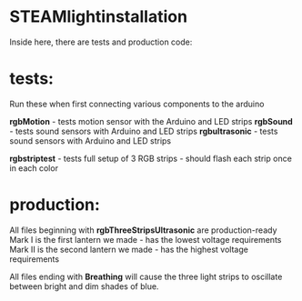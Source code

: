 # STEAMlightinstallation

Inside here, there are tests and production code: 

# tests: 
Run these when first connecting various components to the arduino 

**rgbMotion** - tests motion sensor with the Arduino and LED strips 
**rgbSound** - tests sound sensors with Arduino and LED strips 
**rgbultrasonic** - tests sound sensors with Arduino and LED strips 

**rgbstriptest** - tests full setup of 3 RGB strips - should flash each strip once in each color

# production: 
All files beginning with **rgbThreeStripsUltrasonic** are production-ready 
  Mark I is the first lantern we made - has the lowest voltage requirements
  Mark II is the second lantern we made - has the highest voltage requirements 
 
All files ending with **Breathing** will cause the three light strips to oscillate between bright and dim shades of blue. 
